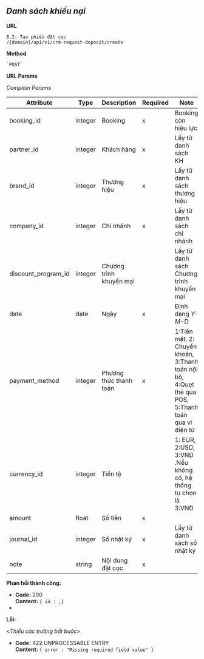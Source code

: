 ***Danh sách khiếu nại***
----
 **URL**

    8.2: Tạo phiếu đặt cọc
    /{domain}/api/v1/crm-request-deposit/create
 **Method**

    `POST`
 **URL Params**
  
  *Complain Params*
  
  | Attribute| Type  | Description  |  Required | Note |
  |---|---|---|---|---|
  | booking_id| integer  | Booking | x  | Booking còn hiệu lực |
  | partner_id | integer  | Khách hàng | x  | Lấy từ danh sách KH  |
  | brand_id| integer  | Thương hiệu |  x | Lấy từ danh sách thương hiệu |
  | company_id| integer  | Chi nhánh | x  | Lấy từ danh sách chi nhánh |
  | discount_program_id| integer  | Chương trình khuyến mại |   | Lấy từ danh sách Chương trình khuyến mại |
  | date| date  | Ngày | x  | Định dạng _Y-M-D_ |
  | payment_method| integer  | Phương thức thanh toán | x  | 1:Tiền mặt, 2: Chuyển khoản, 3:Thanh toán nội bộ, 4:Quẹt thẻ qua POS, 5:Thanh toán qua ví điện tử|
  | currency_id| integer  | Tiền tệ |   | 1: EUR, 2:USD, 3:VND .Nếu  không có, hệ thống tự chọn là 3:VND|
  | amount| float  | Số tiền | x  | |
  | journal_id| integer  | Sổ nhật ký | x  | Lấy từ danh sách sổ nhật ký |
  | note| string  | Nội dung đặt cọc | x   |  |

**Phản hồi thành công:**

  * **Code:** 200 <br />
    **Content:** `{ id : ,}`
  * 
**Lỗi:**

  <_Thiếu các trường bắt buộc_>

  * **Code:** 422 UNPROCESSABLE ENTRY <br />
    **Content:** `{ error : "Missing required field value" }`
